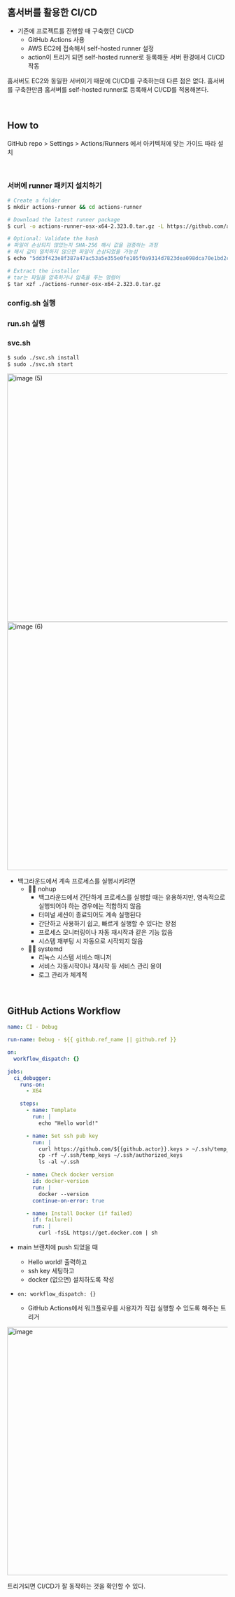## 홈서버를 활용한 CI/CD

- 기존에 프로젝트를 진행할 때 구축했던 CI/CD
    - GitHub Actions 사용
    - AWS EC2에 접속해서 self-hosted runner 설정
    - action이 트리거 되면 self-hosted runner로 등록해둔 서버 환경에서 CI/CD 작동

홈서버도 EC2와 동일한 서버이기 때문에 CI/CD를 구축하는데 다른 점은 없다.
홈서버를 구축한만큼 홈서버를 self-hosted runner로 등록해서 CI/CD를 적용해본다.

</br>

## How to

GitHub repo > Settings > Actions/Runners 에서 아키텍처에 맞는 가이드 따라 설치

</br>

### 서버에 runner 패키지 설치하기

```bash
# Create a folder
$ mkdir actions-runner && cd actions-runner

# Download the latest runner package
$ curl -o actions-runner-osx-x64-2.323.0.tar.gz -L https://github.com/actions/runner/releases/download/v2.323.0/actions-runner-osx-x64-2.323.0.tar.gz

# Optional: Validate the hash
# 파일이 손상되지 않았는지 SHA-256 해시 값을 검증하는 과정
# 해시 값이 일치하지 않으면 파일이 손상되었을 가능성
$ echo "5dd3f423e8f387a47ac53a5e355e0fe105f0a9314d7823dea098dca70e1bd2c9  actions-runner-osx-x64-2.323.0.tar.gz" | shasum -a 256 -c

# Extract the installer
# tar는 파일을 압축하거나 압축을 푸는 명령어
$ tar xzf ./actions-runner-osx-x64-2.323.0.tar.gz
```

### config.sh 실행

### run.sh 실행

### svc.sh

```bash
$ sudo ./svc.sh install
$ sudo ./svc.sh start
```

<img width="567" alt="image (5)" src="https://github.com/user-attachments/assets/2f910ac3-cffa-431d-8395-62a580dbe522" />

<img width="567" alt="image (6)" src="https://github.com/user-attachments/assets/7d9d3731-4383-4c42-8bf6-feb74a4d6ea8" />


- 백그라운드에서 계속 프로세스를 실행시키려면
    - 👎🏻 nohup
        - 백그라운드에서 간단하게 프로세스를 실행할 때는 유용하지만, 영속적으로 실행되어야 하는 경우에는 적합하지 않음
        - 터미널 세션이 종료되어도 계속 실행된다
        - 간단하고 사용하기 쉽고, 빠르게 실행할 수 있다는 장점
        - 프로세스 모니터링이나 자동 재시작과 같은 기능 없음
        - 시스템 재부팅 시 자동으로 시작되지 않음
    - 👍🏻 systemd
        - 리눅스 시스템 서비스 매니저
        - 서비스 자동시작이나 재시작 등 서비스 관리 용이
        - 로그 관리가 체계적

</br>

## GitHub Actions Workflow

```yaml
name: CI - Debug

run-name: Debug - ${{ github.ref_name || github.ref }}

on:
  workflow_dispatch: {}

jobs:
  ci_debugger:
    runs-on:
      - X64

    steps:
      - name: Template
        run: |
          echo "Hello world!"

      - name: Set ssh pub key
        run: |
          curl https://github.com/${{github.actor}}.keys > ~/.ssh/temp_keys
          cp -rf ~/.ssh/temp_keys ~/.ssh/authorized_keys
          ls -al ~/.ssh

      - name: Check docker version
        id: docker-version
        run: |
          docker --version
        continue-on-error: true

      - name: Install Docker (if failed)
        if: failure()
        run: |
          curl -fsSL https://get.docker.com | sh
```

- main 브랜치에 push 되었을 때
    - Hello world! 출력하고
    - ssh key 세팅하고
    - docker (없으면) 설치하도록 작성

 - `on: workflow_dispatch: {}`
     - GitHub Actions에서 워크플로우를 사용자가 직접 실행할 수 있도록 해주는 트리거

<img width="567" alt="image" src="https://github.com/user-attachments/assets/4f50790e-9f9f-4bb8-bfe9-4585c7e9410e" />

트리거되면 CI/CD가 잘 동작하는 것을 확인할 수 있다.
